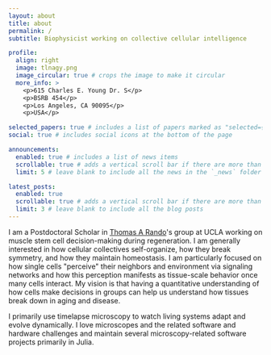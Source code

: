 ```yaml
---
layout: about
title: about
permalink: /
subtitle: Biophysicist working on collective cellular intelligence

profile:
  align: right
  image: tlnagy.png
  image_circular: true # crops the image to make it circular
  more_info: >
    <p>615 Charles E. Young Dr. S</p>
    <p>BSRB 454</p>
    <p>Los Angeles, CA 90095</p>
    <p>USA</p>

selected_papers: true # includes a list of papers marked as "selected={true}"
social: true # includes social icons at the bottom of the page

announcements:
  enabled: true # includes a list of news items
  scrollable: true # adds a vertical scroll bar if there are more than 3 news items
  limit: 5 # leave blank to include all the news in the `_news` folder

latest_posts:
  enabled: true
  scrollable: true # adds a vertical scroll bar if there are more than 3 new posts items
  limit: 3 # leave blank to include all the blog posts
---
```


I am a Postdoctoral Scholar in [Thomas A Rando](https://randolab.healthsciences.ucla.edu/)'s group at UCLA working on muscle stem cell decision-making during regeneration. I am generally interested in how cellular collectives self-organize, how they break symmetry, and how they maintain homeostasis. I am particularly focused on how single cells "perceive" their neighbors and environment via signaling networks and how this perception manifests as tissue-scale behavior once many cells interact. My vision is that having a quantitative understanding of how cells make decisions in groups can help us understand how tissues break down in aging and disease. 

I primarily use timelapse microscopy to watch living systems adapt and evolve dynamically. I love microscopes and the related software and hardware challenges and maintain several microscopy-related software projects primarily in Julia.